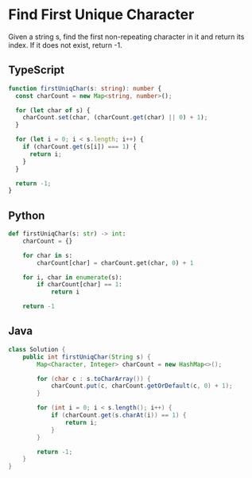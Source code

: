 # Find First Unique Character

Given a string s, find the first non-repeating character in it and return its index. If it does not exist, return -1.

## TypeScript

```typescript
function firstUniqChar(s: string): number {
  const charCount = new Map<string, number>();

  for (let char of s) {
    charCount.set(char, (charCount.get(char) || 0) + 1);
  }

  for (let i = 0; i < s.length; i++) {
    if (charCount.get(s[i]) === 1) {
      return i;
    }
  }

  return -1;
}
```

## Python

```python
def firstUniqChar(s: str) -> int:
    charCount = {}

    for char in s:
        charCount[char] = charCount.get(char, 0) + 1

    for i, char in enumerate(s):
        if charCount[char] == 1:
            return i

    return -1
```

## Java

```java
class Solution {
    public int firstUniqChar(String s) {
        Map<Character, Integer> charCount = new HashMap<>();

        for (char c : s.toCharArray()) {
            charCount.put(c, charCount.getOrDefault(c, 0) + 1);
        }

        for (int i = 0; i < s.length(); i++) {
            if (charCount.get(s.charAt(i)) == 1) {
                return i;
            }
        }

        return -1;
    }
}
```
